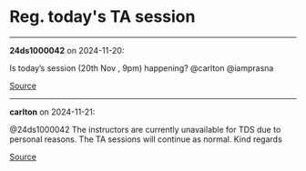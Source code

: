 # Reg. today's TA session


---

**24ds1000042** on 2024-11-20:

Is today’s session (20th Nov , 9pm) happening? @carlton @iamprasna

[Source](https://discourse.onlinedegree.iitm.ac.in/t/reg-todays-ta-session/156941/1)

---

**carlton** on 2024-11-21:

@24ds1000042
The instructors are currently unavailable  for TDS due to personal reasons.
The TA sessions will continue as normal.
Kind regards

[Source](https://discourse.onlinedegree.iitm.ac.in/t/reg-todays-ta-session/156941/2)